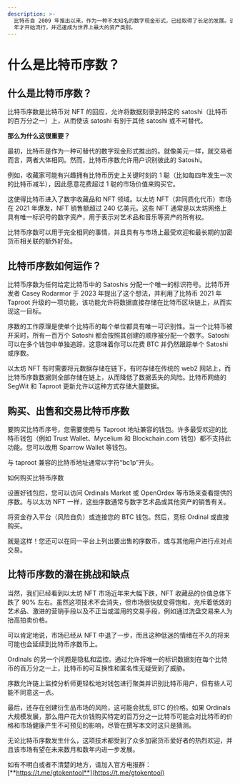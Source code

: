 ```yaml
---
description: >-
  比特币自 2009 年推出以来，作为一种不太知名的数字现金形式，已经取得了长足的发展。该项目在几年内几乎没有引起公众的注意，直到 2013
  年才开始流行，并迅速成为世界上最大的资产类别。
---
```


# 什么是比特币序数？

## 什么是比特币序数？

比特币序数是比特币对 NFT 的回应，允许将数据刻录到特定的 satoshi（比特币的百万分之一）上，从而使该 satoshi 有别于其他 satoshi 或不可替代。

**那么为什么这很重要？**

最初，比特币是作为一种可替代的数字现金形式推出的。就像美元一样，就交易者而言，两者大体相同。然而，比特币序数允许用户识别彼此的 Satoshi。

例如，收藏家可能有兴趣拥有比特币历史上关键时刻的 1 聪（比如每四年发生一次的比特币减半），因此愿意花费超过 1 聪的市场价值来购买它。

这使得比特币进入了数字收藏品和 NFT 领域。以太坊 NFT（非同质化代币）市场在 2021 年爆发，NFT 销售额超过 240 亿美元。这些 NFT 通常是以太坊网络上具有唯一标识号的数字资产，用于表示对艺术品和音乐等资产的所有权。

比特币序数可以用于完全相同的事情，并且具有与市场上最受欢迎和最长期的加密货币相关联的额外好处。

## 比特币序数如何运作？

比特币序数为任何给定比特币中的 Satoshis 分配一个唯一的标识符号。比特币开发者 Casey Rodarmor 于 2023 年提出了这个想法，并利用了比特币 2021 年 Taproot 升级的一项功能，该功能允许将数据直接存储在比特币区块链上，从而实现这一目标。

序数的工作原理是使单个比特币的每个单位都具有唯一可识别性。当一个比特币被开采时，所有一百万个 Satoshi 都会按照其创建的顺序被分配一个数字。Satoshi 可以在多个钱包中单独追踪，这意味着你可以花费 BTC 并仍然跟踪单个 Satoshi 或序数。

以太坊 NFT 有时需要将元数据存储在链下，有时存储在传统的 web2 网站上，而比特币序数数据则全部存储在链上，从而降低了数据丢失的风险。比特币网络的 SegWit 和 Taproot 更新允许以这种方式存储大量数据。

## 购买、出售和交易比特币序数

要购买比特币序号，您需要使用与 Taproot 地址兼容的钱包。许多最受欢迎的比特币钱包（例如 Trust Wallet、Mycelium 和 Blockchain.com 钱包）都不支持此功能。您可以改用 Sparrow Wallet 等钱包。

与 taproot 兼容的比特币地址通常以字符“bc1p”开头。

如何购买比特币序数


设置好钱包后，您可以访问 Ordinals Market 或 OpenOrdex 等市场来查看提供的序数。与以太坊 NFT 一样，这些序数通常与数字艺术品或其他资产的销售有关。

将资金存入平台（风险自负）或连接您的 BTC 钱包。然后，竞标 Ordinal 或直接购买。

就是这样！您还可以在同一平台上列出要出售的序数币，或与其他用户进行点对点交易。

## 比特币序数的潜在挑战和缺点

当然，我们已经看到以太坊 NFT 市场近年来大幅下跌，NFT 收藏品的价值总体下跌了 90% 左右。虽然这项技术不会消失，但市场很快就变得饱和，充斥着低效的艺术品、激进的营销手段以及不正当或滥用的交易手段，例如通过洗盘交易来人为抬高拍卖价格。

可以肯定地说，市场已经从 NFT 中退了一步，而且这种低迷的情绪在不久的将来可能也会延续到比特币序数币上。

Ordinals 的另一个问题是隐私和监控。通过允许将唯一的标识数据刻在每个比特币的百万分之一上，比特币的可互换性和匿名性无疑受到了威胁。

序数允许链上监控分析师更轻松地对钱包进行聚类并识别比特币用户，但有些人可能不同意这一点。

最后，还存在创建衍生品市场的风险，这可能会扰乱 BTC 的价格。如果 Ordinals 大规模发展，那么用户花大价钱购买特定的百万分之一比特币可能会对比特币的价格和市场健康产生不可预见的影响，尽管在撰写本文时这只是猜测。

无论比特币序数发生什么，这项技术都受到了众多加密货币爱好者的热烈欢迎，并且该市场有望在未来数月和数年内进一步发展。

如有不明白或者不清楚的地方，请加入官方电报群：[**https://t.me/gtokentool**](https://t.me/gtokentool)
